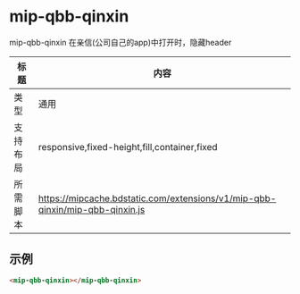 # mip-qbb-qinxin

mip-qbb-qinxin 在亲信(公司自己的app)中打开时，隐藏header

标题|内容
----|----
类型|通用
支持布局|responsive,fixed-height,fill,container,fixed
所需脚本|https://mipcache.bdstatic.com/extensions/v1/mip-qbb-qinxin/mip-qbb-qinxin.js

## 示例
```html
<mip-qbb-qinxin></mip-qbb-qinxin>
```


